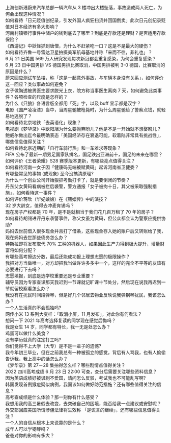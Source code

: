 上海创新港蔚来汽车总部一辆汽车从 3 楼冲出大楼坠落，事故造成两人死亡，为何会出现这种情况？  
如何看待「日元贬值创纪录，引发外国人疯狂扫货并回国倒卖」此次日元创纪录贬值对日本经济有多大影响？  
河南村镇银行事件中储户的钱到底去了哪里？到底是存款还是理财？是否适用存款保险？  
《西游记》中妖怪抓到唐僧，为什么不赶紧吃一口？这是不是最大的硬伤？  
如何看待齐鲁一号雷达卫星拍摄美军航母基地并称「来而不往，非礼也」？  
6 月 21 日美国 569 万人研究发现每次新冠都会重复感染，为何会重复感染？  
6 月 23 日中国男排 VS 德国男排比赛取消，中国男排被判 3-0 德国，比赛取消的原因是什么？  
蔚来回应测试车坠楼，称「这是一起意外事故，与车辆本身没有关系」，如何评价这一回应？类似事故如何避免？  
女子做胸透被男医生要求脱光上衣，院方称当事医生离岗 7 天，如何避免此类事件？各项检查的尺度是怎样的？  
为什么《只狼》各语言版全都用「死」字，以及 buff 显示都是汉字？  
电影《国产凌凌漆》当中，当周星驰被枪毙时，为什么周星驰给了警察点钱，就轻易地逃脱了？  
如何看待北京地铁「去英语化」现象？  
电视剧《梦华录》中欧阳旭为什么要抛弃盼儿？他是不是一开始就不想娶盼儿？  
鲍威尔做出迄今最明确表态「美国经济存在衰退可能，软着陆非常具有挑战性」，哪些信息值得关注？  
如何看待北京近期的「自行车骑行热」和一车难求等现象？  
FIFA 公布了最新一期男足国家队排名，国足跌出亚洲前十，国足的未来在哪里？  
如何评价《王者荣耀》S28 赛季版本更新，有哪些亮点值得关注？  
如何看待河南一女子因「健康码无端被赋黄码」起诉河南省卫健委？  
有哪些常见的事物 (或现象) 至今没搞清原理?  
为什么一个创业公司开始狠抓考勤打卡了，就是要倒闭的节奏？  
丹东父女黄码看病被拦后袭警，警方通报「女子被拘十日，其父被采取强制措施」，如何看待这一事件？  
如何评价蒋欣（华妃娘娘）在《甄嬛传》中的演技？  
32 岁大龄女，值得去冲麦肯锡吗？  
现在房子产权都是 70 年，是不是就相当于我们花几百万租了 70 年的房子？  
如何看待胡锡进评丹东袭警事件，称父女虽为黄码，但公众都会认为警察应提供协助?  
妈妈去世前借入很多现金并且打了借条，这些现金存入她的账户后又转账给了我，现在妈妈去世那些债务怎么办？  
特斯拉即将发布取代 70% 工种的机器人，如果因此生产力得到极大提升，增量财富将如何分配？  
有哪些高考擦边分数，最后还能成功报上理想志愿的极限操作？  
我把对方当做唯一，对方却把我当做许许多多中一个，这样的完全不平等的友谊有必要进行下去吗？  
志愿填报，到底是选学校重要还是专业重要？  
辅导员因为专家查课那天我迟到一节课就记旷课十节处分，然后现在说我再迟到一节就留校察看怎么办？  
我没有在扰民时间段弹琴，但是好几个邻居去物业反映说我弹钢琴扰民，我该怎么办？  
一个人生活真的不会孤独吗?  
网传小米 13 系列大变样：「取消小屏，11 月发布」，对此你有何看法？  
想问一下 2021 年高考选择复读的同学现在感觉后悔吗？  
我是女生 14 岁，同学都有特长，我一无是处怎么办？  
鸡蛋可以做什么美食？  
没有学历就真的注定打工吗?  
你们觉得不上大学（大专）是不是一辈子的遗憾?  
我今年初三毕业，但在之前我总有一种被孤立的感觉，背后有人骂我，也有人偷偷告诉我，我上高中的话怎么办？  
《梦华录》第 27－28 集拍得怎么样？哪些剧情点值得关注？  
2022 四川高考成绩 6 月 23 日 22:00 可查，查分后需要关注哪些资料信息？  
因为英语成绩好被讽刺不爱国，请问怎么反驳，考试我也不可能乱写啊?  
韩国发现首例猴痘疑似病例，我国该如何做好防范措施？还有哪些值得关注的信息？  
高考查成绩是什么体验？那一刻你有什么感受？  
我想用我的高三暑假去改变，去突破自己的困境，能否给我一点建议或安慰呢？  
外交部回应美国所谓涉疆法律将生效称 「是谎言的继续」，还有哪些信息值得关注？  
一个人的自信从根本上来说靠的是什么？  
成年人可以学钢琴吗？  
爸爸对你的影响有多大？  
